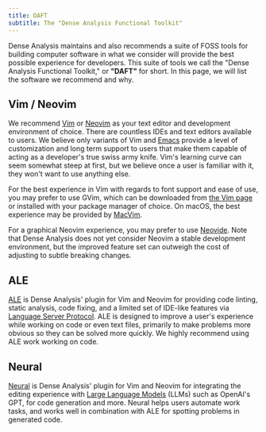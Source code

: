 ```yaml
---
title: DAFT
subtitle: The "Dense Analysis Functional Toolkit"
---
```


Dense Analysis maintains and also recommends a suite of FOSS tools for building
computer software in what we consider will provide the best possible experience
for developers. This suite of tools we call the "Dense Analysis Functional
Toolkit," or **"DAFT"** for short. In this page, we will list the software we
recommend and why.

## Vim / Neovim

We recommend [Vim](https://www.vim.org/) or [Neovim](https://neovim.io/) as your
text editor and development environment of choice. There are countless IDEs and
text editors available to users. We believe only variants of Vim and
[Emacs](https://en.wikipedia.org/wiki/Emacs) provide a level of customization
and long term support to users that make them capable of acting as a developer's
true swiss army knife. Vim's learning curve can seem somewhat steep at first,
but we believe once a user is familiar with it, they won't want to use anything
else.

For the best experience in Vim with regards to font support and ease of use, you
may prefer to use GVim, which can be downloaded from [the Vim
page](https://www.vim.org/download.php) or installed with your package manager
of choice. On macOS, the best experience may be provided by
[MacVim](https://macvim.org/).

For a graphical Neovim experience, you may prefer to use
[Neovide](https://neovide.dev/). Note that Dense Analysis does not yet consider
Neovim a stable development environment, but the improved feature set can
outweigh the cost of adjusting to subtle breaking changes.

## ALE

[ALE](https://github.com/dense-analysis/ale) is Dense Analysis' plugin for Vim
and Neovim for providing code linting, static analysis, code fixing, and a
limited set of IDE-like features via [Language Server
Protocol](https://microsoft.github.io/language-server-protocol/). ALE is
designed to improve a user's experience while working on code or even text
files, primarily to make problems more obvious so they can be solved more
quickly. We highly recommend using ALE work working on code.

## Neural

[Neural](https://github.com/dense-analysis/neural) is Dense Analysis' plugin for
Vim and Neovim for integrating the editing experience with [Large Language
Models](https://en.wikipedia.org/wiki/Large_language_model) (LLMs) such as
OpenAI's GPT, for code generation and more. Neural helps users automate work
tasks, and works well in combination with ALE for spotting problems in generated
code.
